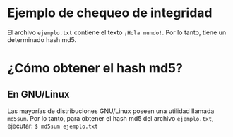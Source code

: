 # Ejemplo de chequeo de integridad

El archivo `ejemplo.txt` contiene el texto `¡Hola mundo!`. Por lo tanto, tiene un determinado hash md5.

# ¿Cómo obtener el hash md5?

## En GNU/Linux

Las mayorías de distribuciones GNU/Linux poseen una utilidad llamada `md5sum`. Por lo tanto, para obtener el hash md5 del archivo `ejemplo.txt`, ejecutar:
`$ md5sum ejemplo.txt`



